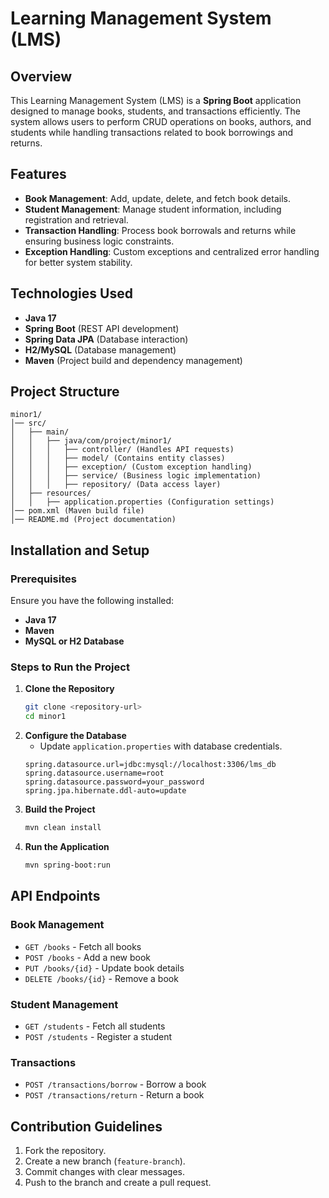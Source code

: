 # Learning Management System (LMS)

## Overview
This Learning Management System (LMS) is a **Spring Boot** application designed to manage books, students, and transactions efficiently. The system allows users to perform CRUD operations on books, authors, and students while handling transactions related to book borrowings and returns.

## Features
- **Book Management**: Add, update, delete, and fetch book details.
- **Student Management**: Manage student information, including registration and retrieval.
- **Transaction Handling**: Process book borrowals and returns while ensuring business logic constraints.
- **Exception Handling**: Custom exceptions and centralized error handling for better system stability.

## Technologies Used
- **Java 17**
- **Spring Boot** (REST API development)
- **Spring Data JPA** (Database interaction)
- **H2/MySQL** (Database management)
- **Maven** (Project build and dependency management)

## Project Structure
```
minor1/
│── src/
│   ├── main/
│   │   ├── java/com/project/minor1/
│   │   │   ├── controller/ (Handles API requests)
│   │   │   ├── model/ (Contains entity classes)
│   │   │   ├── exception/ (Custom exception handling)
│   │   │   ├── service/ (Business logic implementation)
│   │   │   ├── repository/ (Data access layer)
│   ├── resources/
│   │   ├── application.properties (Configuration settings)
│── pom.xml (Maven build file)
│── README.md (Project documentation)
```

## Installation and Setup

### Prerequisites
Ensure you have the following installed:
- **Java 17**
- **Maven**
- **MySQL or H2 Database**

### Steps to Run the Project
1. **Clone the Repository**
   ```sh
   git clone <repository-url>
   cd minor1
   ```
2. **Configure the Database**
   - Update `application.properties` with database credentials.
   ```properties
   spring.datasource.url=jdbc:mysql://localhost:3306/lms_db
   spring.datasource.username=root
   spring.datasource.password=your_password
   spring.jpa.hibernate.ddl-auto=update
   ```
3. **Build the Project**
   ```sh
   mvn clean install
   ```
4. **Run the Application**
   ```sh
   mvn spring-boot:run
   ```

## API Endpoints

### Book Management
- `GET /books` - Fetch all books
- `POST /books` - Add a new book
- `PUT /books/{id}` - Update book details
- `DELETE /books/{id}` - Remove a book

### Student Management
- `GET /students` - Fetch all students
- `POST /students` - Register a student

### Transactions
- `POST /transactions/borrow` - Borrow a book
- `POST /transactions/return` - Return a book

## Contribution Guidelines
1. Fork the repository.
2. Create a new branch (`feature-branch`).
3. Commit changes with clear messages.
4. Push to the branch and create a pull request.



